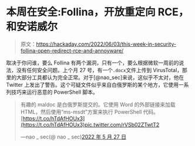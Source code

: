 # 本周在安全:Follina，开放重定向 RCE，和安诺威尔

> 原文：<https://hackaday.com/2022/06/03/this-week-in-security-follina-open-redirect-rce-and-annoyware/>

取决于你问谁，要么 Follina 有两个漏洞，只有一个，要么根据微软一周前的说法，没有任何安全问题。上个月 27 号，有一个`.docx`文件上传到 VirusTotal，那里的大部分工具都认为完全正常。对于[@nao_sec]来说，这似乎不太对，他在 Twitter 上发出了警告。这个可疑文件似乎来自白俄罗斯的某个地方，它使用一系列技巧来运行恶意的 PowerShell 脚本。

> 有趣的 maldoc 是白俄罗斯提交的。它使用 Word 的外部链接来加载 HTML，然后使用“ms-msdt”方案来执行 PowerShell 代码。[https://t.co/hTdAfHOUx3](https://t.co/hTdAfHOUx3)pic.twitter.com/rVSb02ZTwtT2
> 
> —nao _ sec(@ nao _ sec)[2022 年 5 月 27 日](https://twitter.com/nao_sec/status/1530196847679401984?ref_src=twsrc%5Etfw)